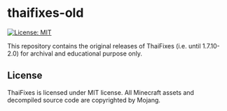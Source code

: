 # thaifixes-old

[![License: MIT](https://img.shields.io/badge/License-MIT-yellow.svg)](https://opensource.org/licenses/MIT)

This repository contains the original releases of ThaiFixes (i.e. until 1.7.10-2.0) for archival and educational purpose only.

## License

ThaiFixes is licensed under MIT license. All Minecraft assets and decompiled source code are copyrighted by Mojang.

